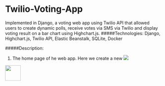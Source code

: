 Twilio-Voting-App
========
Implemented in Django, a voting web app using Twilio API that allowed users to create dynamic polls, receive votes via SMS via Twilio and display voting result on a bar chart using Highchart.js.
#####Technologies: 
Django, Highchart.js, Twilio API, Elastic Beanstalk, SQLite, Docker

#####Description:
1. The home page of he web app. Here we create a new 
![](https://github.com/srv89/Twilio-Voting-App/blob/master/images/1.png)
<img src="https://github.com/srv89/Twilio-Voting-App/blob/master/images/1.png" style="width:50px;height:50px">
